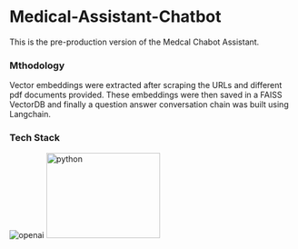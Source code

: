 # Medical-Assistant-Chatbot


This is the pre-production version of the Medcal Chabot Assistant.

### Mthodology
Vector embeddings were extracted after scraping the URLs and different pdf documents provided. These embeddings were then saved in a FAISS VectorDB and finally a question answer conversation chain was built using Langchain.

### Tech Stack
![openai](https://github.com/Shazinho10/Medical-Assistant-Chatbot/assets/96534007/91aee750-8c95-469d-8233-3d999c6f2119)  <img src="https://github.com/Shazinho10/Medical-Assistant-Chatbot/assets/96534007/78ae60b1-7ec9-461b-b76b-fffe368cdcbc" alt="python" width="200" height="150">
